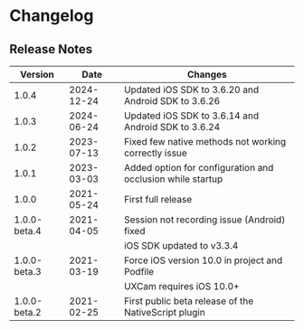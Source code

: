 # Changelog

## Release Notes ##

Version   | Date |Changes
---------- | ---------- |  ----------
1.0.4		 | 2024-12-24 | Updated iOS SDK to 3.6.20 and Android SDK to 3.6.26
1.0.3		 | 2024-06-24 | Updated iOS SDK to 3.6.14 and Android SDK to 3.6.24
1.0.2		 | 2023-07-13 | Fixed few native methods not working correctly issue
1.0.1		 | 2023-03-03 | Added option for configuration and occlusion while startup
1.0.0		 | 2021-05-24 | First full release
1.0.0-beta.4 | 2021-04-05 | Session not recording issue (Android) fixed
			 | | iOS SDK updated to v3.3.4
1.0.0-beta.3 | 2021-03-19  | Force iOS version 10.0 in project and Podfile
 			 | | UXCam requires iOS 10.0+
1.0.0-beta.2 | 2021-02-25 | First public beta release of the NativeScript plugin
